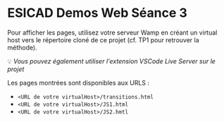# ESICAD Demos Web Séance 3

Pour afficher les pages, utilisez votre serveur Wamp en créant un virtual host vers le répertoire cloné de ce projet (cf. TP1 pour retrouver la méthode).

💡 _Vous pouvez également utiliser l'extension VSCode Live Server sur le projet_

Les pages montrées sont disponibles aux URLS :

- `<URL de votre virtualHost>/transitions.html`
- `<URL de votre virtualHost>/JS1.html`
- `<URL de votre virtualHost>/JS2.hmtl`
